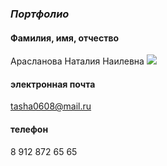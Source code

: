 ### ***Портфолио***

#### Фамилия, имя, отчество
Арасланова Наталия Наилевна
![](https://lh3.googleusercontent.com/f-pF6PheRmqrCbja2cAnJqIVMkZdpmq4V1oMa0nQsI0NtdZfXzupZfVzWToS87AVtp0xTmAo4fX6Ae8unGs89Kj57o3AcTETfsHaBBNunt4kZz_pz6TrEVEGcp5hHBKzPpytYivXBkfeuIRHD935L9RTdWhRSPUKOZVrcspkgqRUsM3f_dH09Gh-L6aAt6x03f5bMxdg06CvAKTkQV2HNeYMHV3EEWPog728js-vG2Ji03mCArZG9g6I0qEsU59DJH7e_K4cthEhAzsxlJRe-FvgYkJY-yezEdPcbvjX6n7E9mWE86CAv3gla4RhjIb2XXSZKGP7cLtWT1yGMovMI7iFoKeVtmSKD46PHzvQColDTSoH0b2tfeA1YBLHhl2PZEwl95w7a8avr7xgWB5For2kU_LbpcilbOX0Q0sHSa03hRYr4H2lzlf9lXg3zdkt9ahSYMdaj94YatRBWyUJrKZ_nDOwB7XZYwYdCLai2UuDBjdTdXLVjDwsD5bMPi_Zy0d8vLUEqDyuiO7IAdmxcht96ZZKajuR6JRVxcaTnQHFBhkNEcqWgz6m-mznilGCv2c6SuNYXyi3u1InNb9-Rh8t85yag5oyVeuSLyOplVlS_yV9R9IJOH0_Js8iO1j73QM7qIiW8_KbXl9rno14_RWPS93xbS9nbadYq4rdO4aT_apxuPUAyGt4d2xgkhS_HJWRmPOtcKVBWNptF9XsE1joLsdDcVx73PFFFKvZkuwadgAXhHvoFrpqysRp7wLAcaVC8tjVa8WRnWh-Js-SHlDgh3Zbm6tJ517CdBsklW-M1WR8qtF9JvmtUB1KOFrfjMhahUkueuKNl0osyj1EwGYDImhGe3jhsfkEIviak4gb_5RCWzV7qJf7iXpepXjIO9Dv87918DizufnjdPzC7gyavSNYl3FH3JOUgOvrHPSqgJ4gIQ=w474-h631-no?authuser=0)

#### электронная почта
tasha0608@mail.ru

#### телефон
8 912 872 65 65